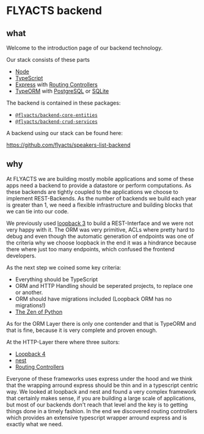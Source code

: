 # FLYACTS backend

## what

Welcome to the introduction page of our backend technology.

Our stack consists of these parts

* [Node](https://nodejs.org/en/)
* [TypeScript](https://www.typescriptlang.org/)
* [Express](https://expressjs.com/) with [Routing Controllers](https://github.com/typestack/routing-controllers/)
* [TypeORM](http://typeorm.io) with [PostgreSQL](https://www.postgresql.org/) or [SQLite](https://www.sqlite.org/)


The backend is contained in these packages:

* [`@flyacts/backend-core-entities`](https://github.com/flyacts/backend-core-entities)
* [`@flyacts/backend-crud-services`](https://github.com/flyacts/backend-crud-services)

A backend using our stack can be found here:

https://github.com/flyacts/speakers-list-backend

## why

At FLYACTS we are building mostly mobile applications and some of
these apps need a backend to provide a datastore or perform
computations. As these backends are tightly coupled to the
applications we choose to implement REST-Backends. As the number of
backends we build each year is greater than 1, we need a flexible
infrastructure and building blocks that we can tie into our code.

We previously used [loopback
3](https://github.com/strongloop/loopback) to build a REST-Interface
and we were not very happy with it. The ORM was very primitive, ACLs
where pretty hard to debug and even though the automatic
generation of endpoints was one of the criteria why we choose loopback
in the end it was a hindrance because there where just too many
endpoints, which confused the frontend developers.

As the next step we coined some key criteria:

* Everything should be TypeScript
* ORM and HTTP Handling should be seperated projects, to replace one
  or another.
* ORM should have migrations included (Loopback ORM has no
  migrations!)
* [The Zen of Python](https://www.python.org/dev/peps/pep-0020/)

As for the ORM Layer there is only one contender and that is TypeORM
and that is fine, because it is very complete and proven enough.

At the HTTP-Layer there where three suitors:

* [Loopback 4](http://v4.loopback.io/)
* [nest](https://nestjs.com/)
* [Routing
  Controllers](https://github.com/typestack/routing-controllers/)

Everyone of these frameworks uses express under the hood and we
think that the wrapping arround express should be thin and in a
typescript centric way. We looked at loopback and nest and found a
very complex framework that certainly makes sense, if you are building
a large scale of applications, but most of our backends don't reach
that level and the key is to getting things done in a timely
fashion. In the end we discovered routing controllers which provides
an extensive typescript wrapper arround express and is exactly what we
need.
